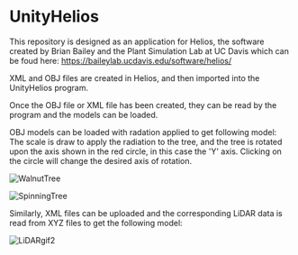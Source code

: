 # UnityHelios

This repository is designed as an application for Helios, the software created by Brian Bailey and the Plant Simulation Lab at UC Davis which can be foud here: https://baileylab.ucdavis.edu/software/helios/ 

XML and OBJ files are created in Helios, and then imported into the UnityHelios program.

Once the OBJ file or XML file has been created, they can be read by the program and the models can be loaded.

OBJ models can be loaded with radation applied to get following model: The scale is draw to apply the radiation to the tree, and the tree is rotated upon the axis shown in the red circle, in this case the 'Y' axis. Clicking on the circle will change the desired axis of rotation.

![WalnutTree](https://user-images.githubusercontent.com/81535423/186017997-a0e6e775-2dc4-4d16-87e3-bcff8634e314.png)

![SpinningTree](https://user-images.githubusercontent.com/81535423/183919368-8dfa26e0-ba79-4c4f-90db-bdd2a439fdf9.gif)

Similarly, XML files can be uploaded and the corresponding LiDAR data is read from XYZ files to get the following model:

![LiDARgif2](https://user-images.githubusercontent.com/81535423/183904447-25accb71-ebc0-4494-9e9f-c17c3eb020fa.gif)

